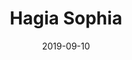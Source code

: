 ---
title: Hagia Sophia
layout: gallery
date: 2019-09-10
summary: Holy wisdom
image: /gallery/turkey/hagia-sophia-night.jpg
---